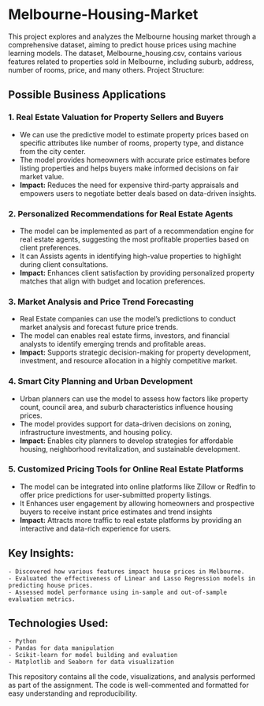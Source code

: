# Melbourne-Housing-Market

This project explores and analyzes the Melbourne housing market through a comprehensive dataset, aiming to predict house prices using machine learning models. The dataset, Melbourne_housing.csv, contains various features related to properties sold in Melbourne, including suburb, address, number of rooms, price, and many others.
Project Structure:

## Possible Business Applications
### 1. Real Estate Valuation for Property Sellers and Buyers

- We can use the predictive model to estimate property prices based on specific attributes like number of rooms, property type, and distance from the city center.
- The model provides homeowners with accurate price estimates before listing properties and helps buyers make informed decisions on fair market value.
- **Impact:** Reduces the need for expensive third-party appraisals and empowers users to negotiate better deals based on data-driven insights.

### 2. Personalized Recommendations for Real Estate Agents

- The model can be implemented as part of a recommendation engine for real estate agents, suggesting the most profitable properties based on client preferences.
- It can Assists agents in identifying high-value properties to highlight during client consultations.
- **Impact:** Enhances client satisfaction by providing personalized property matches that align with budget and location preferences.

### 3. Market Analysis and Price Trend Forecasting

- Real Estate companies can use the model’s predictions to conduct market analysis and forecast future price trends.
- The model can enables real estate firms, investors, and financial analysts to identify emerging trends and profitable areas.
- **Impact:** Supports strategic decision-making for property development, investment, and resource allocation in a highly competitive market.

### 4. Smart City Planning and Urban Development

- Urban planners can use the model to assess how factors like property count, council area, and suburb characteristics influence housing prices.
- The model provides support for data-driven decisions on zoning, infrastructure investments, and housing policy.
- **Impact:** Enables city planners to develop strategies for affordable housing, neighborhood revitalization, and sustainable development.

### 5. Customized Pricing Tools for Online Real Estate Platforms

- The model can be integrated into online platforms like Zillow or Redfin to offer price predictions for user-submitted property listings.
- It Enhances user engagement by allowing homeowners and prospective buyers to receive instant price estimates and trend insights
- **Impact:** Attracts more traffic to real estate platforms by providing an interactive and data-rich experience for users.

## Key Insights:

    - Discovered how various features impact house prices in Melbourne.
    - Evaluated the effectiveness of Linear and Lasso Regression models in predicting house prices.
    - Assessed model performance using in-sample and out-of-sample evaluation metrics.

## Technologies Used:

    - Python
    - Pandas for data manipulation
    - Scikit-learn for model building and evaluation
    - Matplotlib and Seaborn for data visualization

This repository contains all the code, visualizations, and analysis performed as part of the assignment. The code is well-commented and formatted for easy understanding and reproducibility.
